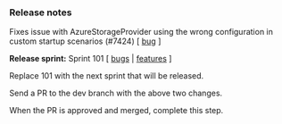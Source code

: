 ### Release notes
<!-- Please add your release notes in the following format:
- My change description (#PR)
-->

Fixes issue with AzureStorageProvider using the wrong configuration in custom startup scenarios (#7424) [ [bug](https://github.com/Azure/azure-functions-host/issues/7440) ]

**Release sprint:** Sprint 101
[ [bugs](https://github.com/Azure/azure-functions-host/issues?q=is%3Aissue+milestone%3A%22Functions+Sprint+101%22+label%3Abug+is%3Aclosed) | [features](https://github.com/Azure/azure-functions-host/issues?q=is%3Aissue+milestone%3A%22Functions+Sprint+101%22+label%3Afeature+is%3Aclosed) ]

Replace 101 with the next sprint that will be released.

Send a PR to the dev branch with the above two changes.

When the PR is approved and merged, complete this step.
